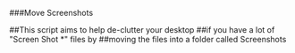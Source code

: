 ###Move Screenshots 

##This script aims to help de-clutter your desktop
##if you have a lot of "Screen Shot *" files by
##moving the files into a folder called Screenshots